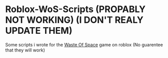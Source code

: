 # Roblox-WoS-Scripts (PROPABLY NOT WORKING) (I DON'T REALY UPDATE THEM)
Some scripts i wrote for the [Waste Of Space](https://www.roblox.com/games/4490046941/Waste-Of-Space-ALPHA) game on roblox (No guarentee that they will work)
